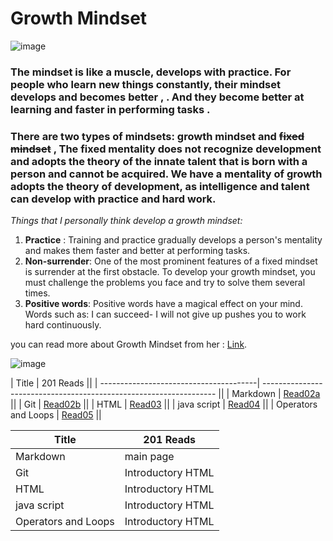 # Growth Mindset
![image](https://thumbs.dreamstime.com/z/fixed-mindset-vs-growth-concept-hand-drawing-success-black-marker-transparent-wipe-board-149297162.jpg)
### The mindset is like a muscle, develops with practice. For people who learn new things constantly, their mindset develops and becomes better , . And they become better at learning and faster in performing tasks .

### There are two types of mindsets: growth mindset and ~~fixed mindset~~ , The fixed mentality does not recognize development and adopts the theory of the innate talent that is born with a person and cannot be acquired. We have a mentality of growth adopts the theory of development, as intelligence and talent can develop with practice and hard work.

*Things that I personally think develop a growth mindset:*
 1. **Practice** : Training and practice gradually develops a person's mentality and makes them faster and better at performing tasks.
 2. **Non-surrender**: One of the most prominent features of a fixed mindset is surrender at the first obstacle. To develop your growth mindset, you must challenge the problems you face and try to solve them several times.
 3. **Positive words**: Positive words have a magical effect on your mind. Words such as: I can succeed- I will not give up pushes you to work hard continuously.

 you can read more about Growth Mindset from her : [Link](https://www.atlassian.com/blog/inside-atlassian/growth-mindset).

 ![image](https://www.ntaskmanager.com/wp-content/uploads/2019/05/fixed-vs-growth-mindset-blog-header-2.png)




| Title                                  | 201 Reads                                                          ||
| ---------------------------------------| ------------------------------------------------------------------ ||
| Markdown                               | [Read02a](https://hamzhsuilik.github.io/reading-notes/read2a)      ||
| Git                                    | [Read02b](https://hamzhsuilik.github.io/reading-notes/read2b)      ||
| HTML                                   | [Read03](https://hamzhsuilik.github.io/reading-notes/read3)        ||
| java script                            | [Read04](https://hamzhsuilik.github.io/reading-notes/read4)        ||
| Operators and Loops                    | [Read05](https://hamzhsuilik.github.io/reading-notes/read5)        ||


|  Title                                               | 201 Reads                                   |
| ---------------------------------------------------- | --------------------------------------- |
| Markdown                                             | main page                               |
| Git                                                  | Introductory HTML                       |
| HTML                                                 | Introductory HTML                       |
| java script                                          | Introductory HTML                       |
| Operators and Loops                                  | Introductory HTML                       |